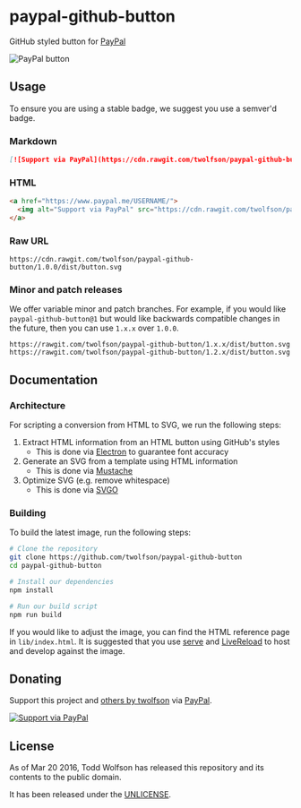 # paypal-github-button

GitHub styled button for [PayPal][]

![PayPal button](http://rawgit.com/twolfson/paypal-github-button/master/dist/button.svg)

[PayPal]: https://www.paypal.com/home

## Usage
To ensure you are using a stable badge, we suggest you use a semver'd badge.

### Markdown
```md
[![Support via PayPal](https://cdn.rawgit.com/twolfson/paypal-github-button/1.0.0/dist/button.svg)](https://www.paypal.me/USERNAME/)
```

### HTML
```html
<a href="https://www.paypal.me/USERNAME/">
  <img alt="Support via PayPal" src="https://cdn.rawgit.com/twolfson/paypal-github-button/1.0.0/dist/button.svg"/>
</a>
```

### Raw URL
```
https://cdn.rawgit.com/twolfson/paypal-github-button/1.0.0/dist/button.svg
```

### Minor and patch releases
We offer variable minor and patch branches. For example, if you would like `paypal-github-button@1` but would like backwards compatible changes in the future, then you can use `1.x.x` over `1.0.0`.

```
https://rawgit.com/twolfson/paypal-github-button/1.x.x/dist/button.svg
https://rawgit.com/twolfson/paypal-github-button/1.2.x/dist/button.svg
```

## Documentation
### Architecture
For scripting a conversion from HTML to SVG, we run the following steps:

1. Extract HTML information from an HTML button using GitHub's styles
    - This is done via [Electron][] to guarantee font accuracy
2. Generate an SVG from a template using HTML information
    - This is done via [Mustache][]
3. Optimize SVG (e.g. remove whitespace)
    - This is done via [SVGO][]

[Electron]: https://github.com/atom/electron
[Mustache]: https://github.com/janl/mustache.js/
[SVGO]: https://github.com/svg/svgo

### Building
To build the latest image, run the following steps:

```bash
# Clone the repository
git clone https://github.com/twolfson/paypal-github-button
cd paypal-github-button

# Install our dependencies
npm install

# Run our build script
npm run build
```

If you would like to adjust the image, you can find the HTML reference page in `lib/index.html`. It is suggested that you use [serve][] and [LiveReload][] to host and develop against the image.

[serve]: https://npmjs.org/package/serve
[livereload]: https://github.com/lepture/python-livereload

## Donating
Support this project and [others by twolfson][twolfson-projects] via [PayPal][paypal-twolfson].

[![Support via PayPal][paypal-button]][paypal-twolfson]

[twolfson-projects]: http://twolfson.com/projects
[paypal-button]: http://rawgit.com/twolfson/paypal-github-button/master/dist/button.svg
[paypal-twolfson]: https://www.paypal.me/twolfson/5

## License
As of Mar 20 2016, Todd Wolfson has released this repository and its contents to the public domain.

It has been released under the [UNLICENSE][].

[UNLICENSE]: UNLICENSE
